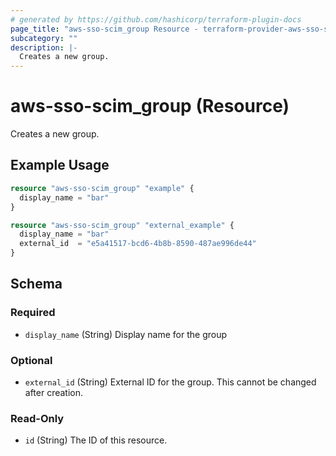 ```yaml
---
# generated by https://github.com/hashicorp/terraform-plugin-docs
page_title: "aws-sso-scim_group Resource - terraform-provider-aws-sso-scim"
subcategory: ""
description: |-
  Creates a new group.
---
```


# aws-sso-scim_group (Resource)

Creates a new group.

## Example Usage

```terraform
resource "aws-sso-scim_group" "example" {
  display_name = "bar"
}

resource "aws-sso-scim_group" "external_example" {
  display_name = "bar"
  external_id  = "e5a41517-bcd6-4b8b-8590-487ae996de44"
}
```

<!-- schema generated by tfplugindocs -->
## Schema

### Required

- `display_name` (String) Display name for the group

### Optional

- `external_id` (String) External ID for the group. This cannot be changed after creation.

### Read-Only

- `id` (String) The ID of this resource.
